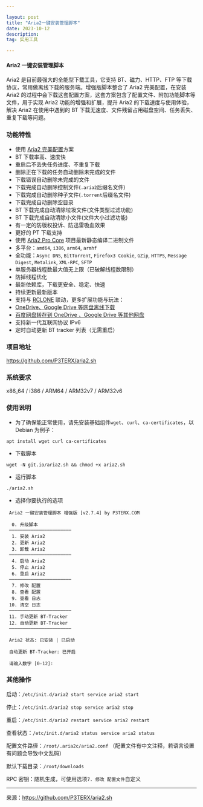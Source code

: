 ```yaml
---

layout: post
title: "Aria2一键安装管理脚本"
date: 2023-10-12 
description: 
tag: 实用工具

---
```

#### Aria2 一键安装管理脚本

Aria2 是目前最强大的全能型下载工具，它支持 BT、磁力、HTTP、FTP 等下载协议，常用做离线下载的服务端。增强版脚本整合了 Aria2 完美配置，在安装 Aria2 的过程中会下载这套配置方案，这套方案包含了配置文件、附加功能脚本等文件，用于实现 Aria2 功能的增强和扩展，提升 Aria2 的下载速度与使用体验，解决 Aria2 在使用中遇到的 BT 下载无速度、文件残留占用磁盘空间、任务丢失、重复下载等问题。

### 功能特性

  - 使用 [Aria2 完美配置](https://github.com/P3TERX/aria2.conf)方案
  - BT 下载率高、速度快
  - 重启后不丢失任务进度、不重复下载
  - 删除正在下载的任务自动删除未完成的文件
  - 下载错误自动删除未完成的文件
  - 下载完成自动删除控制文件(`.aria2`后缀名文件)
  - 下载完成自动删除种子文件(`.torrent`后缀名文件)
  - 下载完成自动删除空目录
  - BT 下载完成自动清除垃圾文件(文件类型过滤功能)
  - BT 下载完成自动清除小文件(文件大小过滤功能)
  - 有一定的防版权投诉、防迅雷吸血效果
  - 更好的 PT 下载支持
  - 使用 [Aria2 Pro Core](https://github.com/P3TERX/Aria2-Pro-Core) 项目最新静态编译二进制文件
  - 多平台：`amd64`, `i386`, `arm64`, `armhf`
  - 全功能：`Async DNS`, `BitTorrent`, `Firefox3 Cookie`, `GZip`, `HTTPS`, `Message Digest`, `Metalink`, `XML-RPC`, `SFTP`
  - 单服务器线程数最大值无上限（已破解线程数限制）
  - 防掉线程优化
  - 最新依赖库，下载更安全、稳定、快速
  - 持续更新最新版本
  - 支持与 [RCLONE](https://rclone.org/) 联动，更多扩展功能与玩法：
  - [OneDrive、Google Drive 等网盘离线下载](https://p3terx.com/archives/offline-download-of-onedrive-gdrive.html)
  - [百度网盘转存到 OneDrive 、Google Drive 等其他网盘](https://p3terx.com/archives/baidunetdisk-transfer-to-onedrive-and-google-drive.html)
  - 支持新一代互联网协议 IPv6
  - 定时自动更新 BT tracker 列表（无需重启）
  

### 项目地址

https://github.com/P3TERX/aria2.sh

### 系统要求

x86_64 / i386 / ARM64 / ARM32v7 / ARM32v6

### 使用说明

- 为了确保能正常使用，请先安装基础组件`wget`、`curl`、`ca-certificates`，以 Debian 为例子：

```
apt install wget curl ca-certificates
```

- 下载脚本

```
wget -N git.io/aria2.sh && chmod +x aria2.sh
```

- 运行脚本

```
./aria2.sh
```

- 选择你要执行的选项

```
 Aria2 一键安装管理脚本 增强版 [v2.7.4] by P3TERX.COM
 
  0. 升级脚本
 ———————————————————————
  1. 安装 Aria2
  2. 更新 Aria2
  3. 卸载 Aria2
 ———————————————————————
  4. 启动 Aria2
  5. 停止 Aria2
  6. 重启 Aria2
 ———————————————————————
  7. 修改 配置
  8. 查看 配置
  9. 查看 日志
 10. 清空 日志
 ———————————————————————
 11. 手动更新 BT-Tracker
 12. 自动更新 BT-Tracker
 ———————————————————————

 Aria2 状态: 已安装 | 已启动

 自动更新 BT-Tracker: 已开启

 请输入数字 [0-12]:
```

### 其他操作

启动：`/etc/init.d/aria2 start`  `service aria2 start`

停止：`/etc/init.d/aria2 stop`  `service aria2 stop`

重启：`/etc/init.d/aria2 restart`  `service aria2 restart`

查看状态：`/etc/init.d/aria2 status`  `service aria2 status`

配置文件路径：`/root/.aria2c/aria2.conf` （配置文件有中文注释，若语言设置有问题会导致中文乱码）

默认下载目录：`/root/downloads`

RPC 密钥：随机生成，可使用选项`7. 修改 配置文件`自定义

---

来源：https://github.com/P3TERX/aria2.sh
